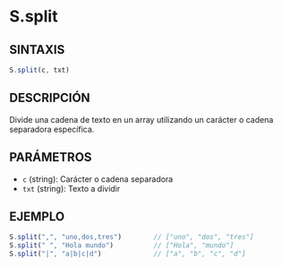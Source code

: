 # S.split

## SINTAXIS
```javascript
S.split(c, txt)
```

## DESCRIPCIÓN
Divide una cadena de texto en un array utilizando un carácter o cadena separadora específica.

## PARÁMETROS
- `c` (string): Carácter o cadena separadora
- `txt` (string): Texto a dividir

## EJEMPLO
```javascript
S.split(",", "uno,dos,tres")        // ["uno", "dos", "tres"]
S.split(" ", "Hola mundo")          // ["Hola", "mundo"]
S.split("|", "a|b|c|d")             // ["a", "b", "c", "d"]
```